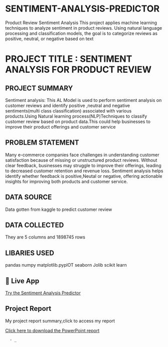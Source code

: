 # SENTIMENT-ANALYSIS-PREDICTOR
 Product Review Sentiment Analysis This project applies machine learning techniques to analyze sentiment in product reviews. Using natural language processing and classification models, the goal is to categorize reviews as positive, neutral, or negative based on text

#  PROJECT TITLE : SENTIMENT ANALYSIS FOR PRODUCT REVIEW

## PROJECT SUMMARY
Sentiment analysis: This AL Model is used to perform sentiment analysis on customer reviews and identify positive ,neutral and negative sentiments(multi class classification) associated with various products.Using Natural learning process(NLP)Techniques to classify customer review based on product data.This could help businesses to improve their product offerings and customer service
## PROBLEM STATEMENT
Many e-commerce companies face challenges in understanding customer satisfaction because of missing or unstructured product reviews. Without clear feedback, businesses may struggle to improve their offerings, leading to decreased customer retention and revenue loss. Sentiment analysis helps identify whether feedback is positive,Neutal or negative, offering actionable insights for improving both products and customer service.

## DATA SOURCE
Data gotten from kaggle to predict  customer review

## DATA COLLECTED
They are 5 columns  and 1898745 rows
## LIBARIES USED
pandas
numpy 
matplotlib.pyplOT
seaborn
Jolib
scikit learn
   ## 🚀 Live App
 [Try the Sentiment Analysis Predictor](https://sentiment-analysis-predictor-7qomcwynfhxqcmrjsofzuv.streamlit.app/)
## Project Report
My project report summary,click to access my report

[Click here to download the PowerPoint report](./report.pptx)

      - _

